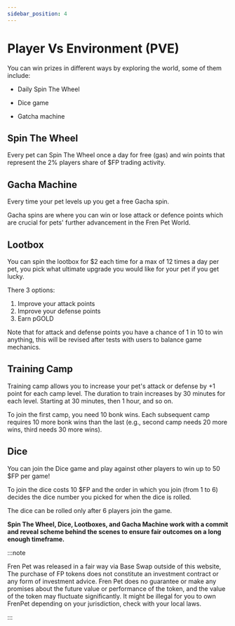 ```yaml
---
sidebar_position: 4
---
```


# Player Vs Environment (PVE)

You can win prizes in different ways by exploring the world, some of them include:

-   Daily Spin The Wheel
    

-   Dice game
    

-   Gatcha machine
    

## Spin The Wheel

Every pet can Spin The Wheel once a day for free (gas) and win points that represent the 2% players share of $FP trading activity.

## Gacha Machine

Every time your pet levels up you get a free Gacha spin.

Gacha spins are where you can win or lose attack or defence points which are crucial for pets' further advancement in the Fren Pet World.

## Lootbox

You can spin the lootbox for $2 each time for a max of 12 times a day per pet, you pick what ultimate upgrade you would like for your pet if you get lucky. 

There 3 options:

1. Improve your attack points
1. Improve your defense points
1. Earn pGOLD

Note that for attack and defense points you have a chance of 1 in 10 to win anything, this will be revised after tests with users to balance game mechanics.

## Training Camp

Training camp allows you to increase your pet's attack or defense by +1 point for each camp level. 
The duration to train increases by 30 minutes for each level. Starting at 30 minutes, then 1 hour, and so on.

To join the first camp, you need 10 bonk wins. Each subsequent camp requires 10 more bonk wins than the last (e.g., second camp needs 20 more wins, third needs 30 more wins).



## Dice

You can join the Dice game and play against other players to win up to 50 $FP per game!

To join the dice costs 10 $FP and the order in which you join (from 1 to 6) decides the dice number you picked for when the dice is rolled.

The dice can be rolled only after 6 players join the game.


**Spin The Wheel, Dice, Lootboxes, and Gacha Machine work with a commit and reveal scheme behind the scenes to ensure fair outcomes on a long enough timeframe.**

:::note

Fren Pet was released in a fair way via Base Swap outside of this website, The purchase of FP tokens does not constitute an investment contract or any form of investment advice. Fren Pet does no guarantee or make any promises about the future value or performance of the token, and the value of the token may fluctuate significantly. It might be illegal for you to own FrenPet depending on your jurisdiction, check with your local laws.

:::

